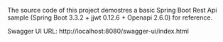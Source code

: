 The source code of this project demostres a basic Spring Boot Rest Api sample (Spring Boot 3.3.2 + jjwt 0.12.6 + Openapi 2.6.0) for reference.

Swagger UI URL: http://localhost:8080/swagger-ui/index.html
